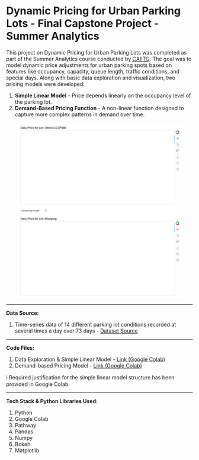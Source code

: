 # Dynamic Pricing for Urban Parking Lots - Final Capstone Project - Summer Analytics

This project on Dynamic Pricing for Urban Parking Lots was completed as part of the Summer Analytics course conducted by [CAIITG](https://www.caciitg.com/). The goal was to model dynamic price adjustments for urban parking spots based on features like occupancy, capacity, queue length, traffic conditions, and special days. Along with basic data exploration and visualization, two pricing models were developed:

1. **Simple Linear Model** - Price depends linearly on the occupancy level of the parking lot.
2. **Demand-Based Pricing Function** - A non-linear function designed to capture more complex patterns in demand over time.


<p align="center">
  <img src="realtime_price_prediction.gif" width="450">
</p>

------

**Data Source:** 
1. Time-series data of 14 different parking lot conditions recorded at several times a day over 73 days - [Dataset Source](https://drive.google.com/file/d/1RqHF3zphAFOtYZgReDJUxEFweOiVAxqP/view?usp=drive_link) 

------

**Code Files:**
1. Data Exploration & Simple Linear Model - [Link (Google Colab)](https://colab.research.google.com/drive/15VvM2MK1v1yaspyF4U4ogplul_p5XAYt?usp=sharing) 
2. Demand-based Pricing Model - [Link (Google Colab)](https://colab.research.google.com/drive/10b_NcppLcWKH_iIzXMsufVKUejGfeVgl?usp=sharing) 

ℹ️ Required justification for the simple linear model structure has been provided in Google Colab. 

-------
**Tech Stack & Python Libraries Used:**
1. Python
2. Google Colab
3. Pathway
4. Pandas
5. Numpy
6. Bokeh
7. Matplotlib
